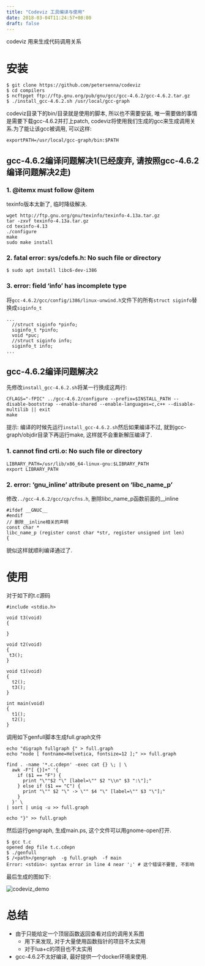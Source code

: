 ```yaml
---
title: "Codeviz 工具编译与使用"
date: 2018-03-04T11:24:57+08:00
draft: false
---
```


codeviz 用来生成代码调用关系

# 安装

```
$ git clone https://github.com/petersenna/codeviz
$ cd compilers
$ ncftpget ftp://ftp.gnu.org/pub/gnu/gcc/gcc-4.6.2/gcc-4.6.2.tar.gz
$ ./install_gcc-4.6.2.sh /usr/local/gcc-graph
```

codeviz目录下的bin/目录就是使用的脚本, 所以也不需要安装, 唯一需要做的事情是需要下载gcc-4.6.2并打上patch, codeviz将使用我们生成的gcc来生成调用关系.为了能让该gcc被调用, 可以这样:

```
exportPATH=/usr/local/gcc-graph/bin:$PATH
```

## gcc-4.6.2编译问题解决1(已经废弃, 请按照gcc-4.6.2编译问题解决2走)

### 1. @itemx must follow @item

texinfo版本太新了, 临时降级解决.

```
wget http://ftp.gnu.org/gnu/texinfo/texinfo-4.13a.tar.gz
tar -zxvf texinfo-4.13a.tar.gz
cd texinfo-4.13
./configure
make
sudo make install
```

### 2. fatal error: sys/cdefs.h: No such file or directory

```
$ sudo apt install libc6-dev-i386
```

### 3. error: field ‘info’ has incomplete type

将`gcc-4.6.2/gcc/config/i386/linux-unwind.h`文件下的所有`struct siginfo`替换成`siginfo_t`

```
...
  //struct siginfo *pinfo;
  siginfo_t *pinfo;
  void *puc;
  //struct siginfo info;
  siginfo_t info;
...
```

## gcc-4.6.2编译问题解决2

先修改`install_gcc-4.6.2.sh`将某一行换成这两行:

```
CFLAGS="-fPIC" ../gcc-4.6.2/configure --prefix=$INSTALL_PATH --disable-bootstrap --enable-shared --enable-languages=c,c++ --disable-multilib || exit
make
```

提示: 编译的时候先运行`install_gcc-4.6.2.sh`然后如果编译不过, 就到gcc-graph/objdir目录下再运行make, 这样就不会重新解压编译了.

### 1. cannot find crti.o: No such file or directory

```
LIBRARY_PATH=/usr/lib/x86_64-linux-gnu:$LIBRARY_PATH
export LIBRARY_PATH
```

### 2. error: ‘gnu_inline’ attribute present on ‘libc_name_p’

修改`../gcc-4.6.2/gcc/cp/cfns.h`, 删除libc_name_p函数前面的__inline

```
#ifdef __GNUC__
#endif
// 删除__inline相关的声明
const char *
libc_name_p (register const char *str, register unsigned int len)
{
```

貌似这样就顺利编译通过了.

# 使用

对于如下的t.c源码

```
#include <stdio.h>
 
void t3(void)
{
 
}
 
void t2(void)
{
 t3();
}
 
void t1(void)
{
  t2();
  t3();
}
 
int main(void)
{
  t1();
  t2();
}
```

调用如下genfull脚本生成full.graph文件

```
echo "digraph fullgraph {" > full.graph
echo "node [ fontname=Helvetica, fontsize=12 ];" >> full.graph
 
find . -name '*.c.cdepn' -exec cat {} \; | \
  awk -F"[ {}]+" '{
    if ($1 == "F") {
      print "\""$2 "\" [label=\"" $2 "\\n" $3 ":\"];"
    } else if ($1 == "C") {
      print "\"" $2 "\" -> \"" $4 "\" [label=\"" $3 "\"];"
    }
  }' \
| sort | uniq -u >> full.graph
 
echo "}" >> full.graph
```

然后运行gengraph, 生成main.ps, 这个文件可以用gnome-open打开.

```
$ gcc t.c
opened dep file t.c.cdepn
$ ./genfull
$ /<path>/gengraph  -g full.graph  -f main
Error: <stdin>: syntax error in line 4 near ';' # 这个错误不要管, 不影响
```

最后生成的图如下:

![codeviz_demo](https://user-images.githubusercontent.com/1551572/36943107-f880f146-1fbd-11e8-8c60-3f9456a6a1ef.png)


# 总结

- 由于只能给定一个顶层函数返回查看对应的调用关系图
  - 用下来发现, 对于大量使用函数指针的项目不太实用
  - 对于lua+c的项目也不太实用
- gcc-4.6.2不太好编译, 最好提供一个docker环境来使用.
